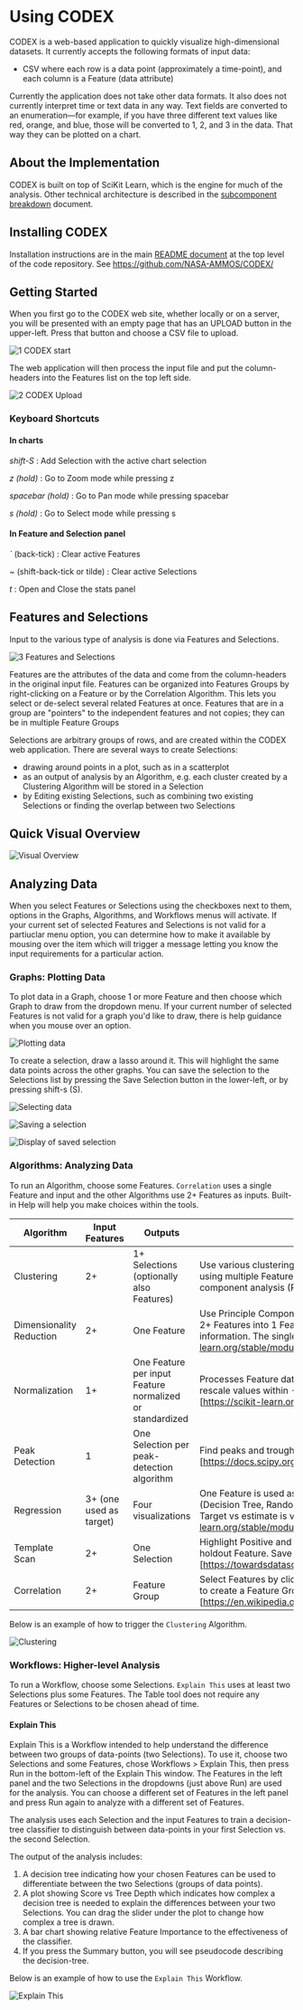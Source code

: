 ﻿# Using CODEX

CODEX is a web-based application to quickly visualize high-dimensional datasets. It currently accepts the following formats of input data:
- CSV where each row is a data point (approximately a time-point), and each column is a Feature (data attribute)

Currently the application does not take other data formats. It also does not currently interpret time or text data in any way. Text fields are converted to an enumeration—for example, if you have three different text values like red, orange, and blue, those will be converted to 1, 2, and 3 in the data. That way they can be plotted on a chart.

## About the Implementation

CODEX is built on top of SciKit Learn, which is the engine for much of the analysis. Other technical architecture is described in the [subcomponent breakdown](../subcomponent_breakdown.md) document.

## Installing CODEX

Installation instructions are in the main [README document](../../README.md) at the top level of the code repository. See https://github.com/NASA-AMMOS/CODEX/

## Getting Started

When you first go to the CODEX web site, whether locally or on a server, you will be presented with an empty page that has an UPLOAD button in the upper-left. Press that button and choose a CSV file to upload.

![1 CODEX start](user_guide_images/1-codex-start.png)

The web application will then process the input file and put the column-headers into the Features list on the top left side.

![2 CODEX Upload](user_guide_images/2-file-uploaded.png)

### Keyboard Shortcuts

#### In charts
_shift-S_ : Add Selection with the active chart selection

_z (hold)_ : Go to Zoom mode while pressing z

_spacebar (hold)_ : Go to Pan mode while pressing spacebar

_s (hold)_ : Go to Select mode while pressing s

#### In Feature and Selection panel
_`_ (back-tick) : Clear active Features

_~_ (shift-back-tick or tilde) : Clear active Selections

_t_ : Open and Close the stats panel


## Features and Selections

Input to the various type of analysis is done via Features and Selections.

![3 Features and Selections](user_guide_images/3-features-selections.png)

Features are the attributes of the data and come from the column-headers in the original input file. Features can be organized into Features Groups by right-clicking on a Feature or by the Correlation Algorithm. This lets you select or de-select several related Features at once. Features that are in a group are "pointers" to the independent features and not copies; they can be in multiple Feature Groups

Selections are arbitrary groups of rows, and are created within the CODEX web application. There are several ways to create Selections:
- drawing around points in a plot, such as in a scatterplot
- as an output of analysis by an Algorithm, e.g. each cluster created by a Clustering Algorithm will be stored in a Selection
- by Editing existing Selections, such as combining two existing Selections or finding the overlap between two Selections

## Quick Visual Overview
![Visual Overview](user_guide_images/codex-overview.png)

## Analyzing Data

When you select Features or Selections using the checkboxes next to them, options in the Graphs, Algorithms, and Workflows menus will activate. If your current set of selected Features and Selections is not valid for a partiuclar menu option, you can determine how to make it available by mousing over the item which will trigger a message letting you know the input requirements for a particular action.

### Graphs: Plotting Data

To plot data in a Graph, choose 1 or more Feature and then choose which Graph to draw from the dropdown menu. If your current number of selected Features is not valid for a graph you'd like to draw, there is help guidance when you mouse over an option.

![Plotting data](user_guide_images/4-plotting-data.png)

To create a selection, draw a lasso around it. This will highlight the same data points across the other graphs. You can save the selection to the Selections list by pressing the Save Selection button in the lower-left, or by pressing shift-s (S).

![Selecting data](user_guide_images/select-lasso-draw.png)

![Saving a selection](user_guide_images/select-lasso-display.png)

![Display of saved selection](user_guide_images/selection-saved.png)

### Algorithms: Analyzing Data

To run an Algorithm, choose some Features. `Correlation` uses a single Feature and input and the other Algorithms use 2+ Features as inputs. Built-in Help will help you make choices within the tools.

| Algorithm | Input Features | Outputs | Summary |
| --- | --- | --- | --- |
| Clustering | 2+  | 1+ Selections (optionally also Features) | Use various clustering algorithms to compute high-dimensional similarity of rows using multiple Features; can visualize clusters in a scatter plot using princple component analysis (PCA) [https://scikit-learn.org/stable/modules/clustering.html] | 
| Dimensionality Reduction	| 2+		| One Feature	| Use Principle Component Analysis or Independent Component Analysis to reduce 2+ Features into 1 Feature that retains properties of the higher-dimensional information. The single Feature can then be plotted etc. [https://scikit-learn.org/stable/modules/unsupervised_reduction.html] |
| Normalization	| 1+		| One Feature per input Feature normalized or standardized	| Processes Feature data to prepare it for downstream algorithms. Normalization will rescale values within -1 to 1. Standardization will rescale values to have zero mean. [https://scikit-learn.org/stable/modules/preprocessing.html] |
| Peak Detection	| 1		| One Selection per peak-detection algorithm	| Find peaks and troughs in data based on various methods. [https://docs.scipy.org/doc/scipy/reference/generated/scipy.signal.find_peaks.html] |
| Regression	| 3+ (one used as target)		| Four visualizations	| One Feature is used as a target and the other Features are used by each method (Decision Tree, Random Forest, K Neighbors, or Linear) to estimate the target value. Target vs estimate is visualized along with some statistics. [https://scikit-learn.org/stable/modules/tree.html#regression] |
| Template Scan	| 2+		| One Selection	| Highlight Positive and Negative patterns on 1+ Feature and find that pattern in a holdout Feature. Save the matched locations in the holdout Feature as a Selection. [https://towardsdatascience.com/dynamic-time-warping-3933f25fcdd] |
| Correlation	| 2+		| Feature Group	| Select Features by clicking the y-axis labels and then press Add Selected to Group to create a Feature Group with those Features (or add them to an existing group). [https://en.wikipedia.org/wiki/Correlation_coefficient] |

Below is an example of how to trigger the `Clustering` Algorithm.

![Clustering](user_guide_images/5-algorithms-clustering.png)

### Workflows: Higher-level Analysis

To run a Workflow, choose some Selections. `Explain This` uses at least two Selections plus some Features. The Table tool does not require any Features or Selections to be chosen ahead of time.

#### Explain This
Explain This is a Workflow intended to help understand the difference between two groups of data-points (two Selections). To use it, choose two Selections and some Features, chose Workflows > Explain This, then press Run in the bottom-left of the Explain This window. The Features in the left panel and the two Selections in the dropdowns (just above Run) are used for the analysis. You can choose a different set of Features in the left panel and press Run again to analyze with a different set of Features.

The analysis uses each Selection and the input Features to train a decision-tree classifier to distinguish between data-points in your first Selection vs. the second Selection.

The output of the analysis includes:
1. A decision tree indicating how your chosen Features can be used to differentiate between the two Selections (groups of data points).
2. A plot showing Score vs Tree Depth which indicates how complex a decision tree is needed to explain the differences between your two Selections. You can drag the slider under the plot to change how complex a tree is drawn.
3. A bar chart showing relative Feature Importance to the effectiveness of the classifier.
4. If you press the Summary button, you will see pseudocode describing the decision-tree.

Below is an example of how to use the `Explain This` Workflow.

![Explain This](user_guide_images/6-explain-this.png)
